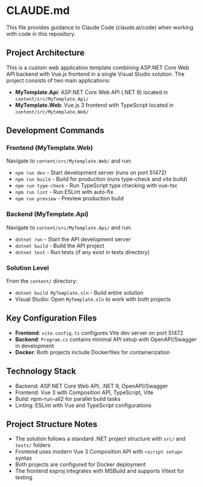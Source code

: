 # CLAUDE.md

This file provides guidance to Claude Code (claude.ai/code) when working with code in this repository.

## Project Architecture

This is a custom web application template combining ASP.NET Core Web API backend with Vue.js frontend in a single Visual Studio solution. The project consists of two main applications:

- **MyTemplate.Api**: ASP.NET Core Web API (.NET 9) located in `content/src/MyTemplate.Api/`
- **MyTemplate.Web**: Vue.js 3 frontend with TypeScript located in `content/src/Mytemplate.Web/`

## Development Commands

### Frontend (MyTemplate.Web)
Navigate to `content/src/Mytemplate.Web/` and run:
- `npm run dev` - Start development server (runs on port 51472)
- `npm run build` - Build for production (runs type-check and vite build)
- `npm run type-check` - Run TypeScript type checking with vue-tsc
- `npm run lint` - Run ESLint with auto-fix
- `npm run preview` - Preview production build

### Backend (MyTemplate.Api)
Navigate to `content/src/MyTemplate.Api/` and run:
- `dotnet run` - Start the API development server
- `dotnet build` - Build the API project
- `dotnet test` - Run tests (if any exist in tests directory)

### Solution Level
From the `content/` directory:
- `dotnet build MyTemplate.sln` - Build entire solution
- Visual Studio: Open `MyTemplate.sln` to work with both projects

## Key Configuration Files

- **Frontend**: `vite.config.ts` configures Vite dev server on port 51472
- **Backend**: `Program.cs` contains minimal API setup with OpenAPI/Swagger in development
- **Docker**: Both projects include Dockerfiles for containerization

## Technology Stack

- Backend: ASP.NET Core Web API, .NET 9, OpenAPI/Swagger
- Frontend: Vue 3 with Composition API, TypeScript, Vite
- Build: npm-run-all2 for parallel build tasks
- Linting: ESLint with Vue and TypeScript configurations

## Project Structure Notes

- The solution follows a standard .NET project structure with `src/` and `tests/` folders
- Frontend uses modern Vue 3 Composition API with `<script setup>` syntax
- Both projects are configured for Docker deployment
- The frontend esproj integrates with MSBuild and supports Vitest for testing